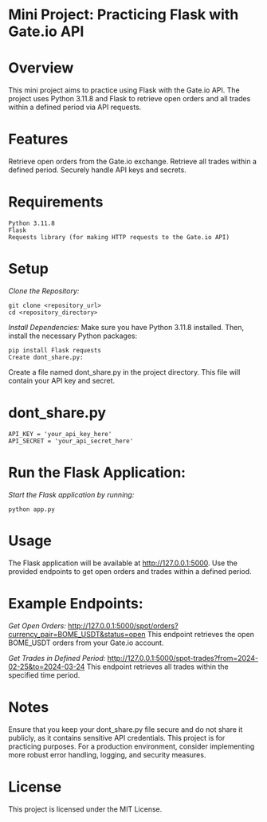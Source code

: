 # Mini Project: Practicing Flask with Gate.io API

# Overview
This mini project aims to practice using Flask with the Gate.io API. The project uses Python 3.11.8 and Flask to retrieve open orders and all trades within a defined period via API requests.

# Features
Retrieve open orders from the Gate.io exchange.
Retrieve all trades within a defined period.
Securely handle API keys and secrets.

# Requirements
    Python 3.11.8
    Flask
    Requests library (for making HTTP requests to the Gate.io API)

# Setup
*Clone the Repository:*

    git clone <repository_url>
    cd <repository_directory>

*Install Dependencies:*
Make sure you have Python 3.11.8 installed. Then, install the necessary Python packages:

    pip install Flask requests
    Create dont_share.py:

Create a file named dont_share.py in the project directory. This file will contain your API key and secret.
# dont_share.py
    API_KEY = 'your_api_key_here'
    API_SECRET = 'your_api_secret_here'

# Run the Flask Application:
*Start the Flask application by running:*

    python app.py

# Usage
The Flask application will be available at http://127.0.0.1:5000.
Use the provided endpoints to get open orders and trades within a defined period.

# Example Endpoints:
*Get Open Orders:*
http://127.0.0.1:5000/spot/orders?currency_pair=BOME_USDT&status=open
This endpoint retrieves the open BOME_USDT orders from your Gate.io account.

*Get Trades in Defined Period:*
http://127.0.0.1:5000/spot-trades?from=2024-02-25&to=2024-03-24
This endpoint retrieves all trades within the specified time period.

# Notes
Ensure that you keep your dont_share.py file secure and do not share it publicly, as it contains sensitive API credentials.
This project is for practicing purposes. For a production environment, consider implementing more robust error handling, logging, and security measures.

# License
This project is licensed under the MIT License.

